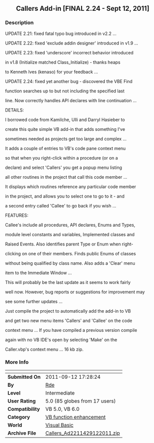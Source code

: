 ﻿<div align="center">

## Callers Add\-in \[FINAL 2\.24 \- Sept 12, 2011\]


</div>

### Description

UPDATE 2.21: fixed fatal typo bug introduced in v2.2 ...

UPDATE 2.22: fixed 'exclude addin designer' introduced in v1.9 ...

UPDATE 2.23: fixed 'underscore' incorrect behavior introduced

in v1.8 (Initialize matched Class_Initialize) - thanks heaps

to Kenneth Ives (kenaso) for your feedback ...

UPDATE 2.24: fixed yet another bug - discovered the VBE Find

function searches up to but not including the specified last

line. Now correctly handles API declares with line continuation ...

DETAILS:

I borrowed code from Kamilche, Ulli and Darryl Hasieber to

create this quite simple VB add-in that adds something I've

sometimes needed as projects get too large and complex ...

It adds a couple of entries to VB's code pane context menu

so that when you right-click within a procedure (or on a

declare) and select 'Callers' you get a popup menu listing

all other routines in the project that call this code member ...

It displays which routines reference any particular code member

in the project, and allows you to select one to go to it - and

a second entry called 'Callee' to go back if you wish ...

FEATURES:

Callee's include all procedures, API declares, Enums and Types,

module level constants and variables, Implemented classes and

Raised Events. Also identifies parent Type or Enum when right-

clicking on one of their members. Finds public Enums of classes

without being qualified by class name. Also adds a 'Clear' menu

item to the Immediate Window ...

This will probably be the last update as it seems to work fairly

well now. However, bug reports or suggestions for improvement may

see some further updates ...

Just compile the project to automatically add the add-in to VB

and get two new menu items 'Callers' and 'Callee' on the code

context menu ... If you have compiled a previous version compile

again with no VB IDE's open by selecting 'Make' on the

Caller.vbp's context menu ... 16 kb zip.
 
### More Info
 


<span>             |<span>
---                |---
**Submitted On**   |2011-09-12 17:28:24
**By**             |[Rde](https://github.com/Planet-Source-Code/PSCIndex/blob/master/ByAuthor/rde.md)
**Level**          |Intermediate
**User Rating**    |5.0 (85 globes from 17 users)
**Compatibility**  |VB 5\.0, VB 6\.0
**Category**       |[VB function enhancement](https://github.com/Planet-Source-Code/PSCIndex/blob/master/ByCategory/vb-function-enhancement__1-25.md)
**World**          |[Visual Basic](https://github.com/Planet-Source-Code/PSCIndex/blob/master/ByWorld/visual-basic.md)
**Archive File**   |[Callers\_Ad2211429122011\.zip](https://github.com/Planet-Source-Code/rde-callers-add-in-final-2-24-sept-12-2011__1-73617/archive/master.zip)








